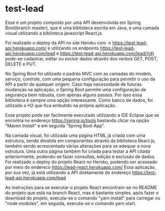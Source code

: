 # test-lead
Esse é um projeto composto por uma API desenvolvida em Spring Boot(branch master), que é uma biblioteca escrita em Java, e uma camada visual utilizando a biblioteca javascript React.js.

Foi realizado o deploy da API no site Heroku com -> https://test-lead-api.herokuapp.com/ e utilizando os endpoints https://test-lead-api.herokuapp.com/lead e
https://test-lead-api.herokuapp.com/lead/{id} pode-se cadastrar, editar ou excluir dados através dos verbos GET, POST, DELETE e PUT.

No Spring Boot foi utilizado o padrão MVC com as camadas do modelo, serviço, controle, com uma pequena configuração para permitir o uso da API a partir de qualquer origem. Caso haja necessidade de futuras mudanças na aplicação, o Spring Boot permite uma configuração de segurança bem robusta, com apenas alguns passos. Por isso essa biblioteca é sempre uma opção interessante. Como banco de dados, foi utilizado o H2 que fica embutido na própria aplicação.

Esse projeto pode ser facilmente executado utilizando a IDE Eclipse que se encontra no endereço https://spring.io/tools bastando clicar na opção "Maven Install" e em seguida "Spring Boot App".

Na camada visual, foi utilizada uma página HTML já criada com uma estrutura, sendo dividida em componentes através da biblioteca React.js, também sendo acrescentada várias alterações para se adequar a nova estrutura. Uma outra página também foi criada para testar a API citada anteriormente, podendo-se fazer consultas, edição e exclusão de dados. Foi realizado o deploy do projeto React no Heroku, podendo ser acessado por meio do endereco https://lead-react.herokuapp.com/ 
Essa aplicação, por sua vez, já está utilizando a API diretamente do endereço https://test-lead-api.herokuapp.com/lead

As instruções para se executar o projeto React encontram-se no README do projeto que está na branch React, mas é bastante simples. após fazer o download do projeto, executa-se o comando "yarn install" para carregar os "node modules", em seguida, executa-se o comando yarn start. 
